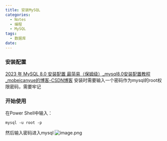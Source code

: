 ```yaml
---
title: 安装MySQL
categories:
  - Notes
  - 编程
  - MySQL
tags:
  - 数据库
date:
---
```

### 安装配置
[2023 年 MySQL 8.0 安装配置 最简易（保姆级）\_mysql8.0安装配置教程\_mobeicanyue的博客-CSDN博客](https://blog.csdn.net/m0_52559040/article/details/121843945)
安装时需要输入一个密码作为mysql的root权限密码，需要牢记

### 开始使用
在Power Shell中输入：
```
mysql -u root -p
```
然后输入密码进入mysql
![image.png](https://cdn.jsdelivr.net/gh/zhengyangWang1/image@main/img/20230927202531.png)

